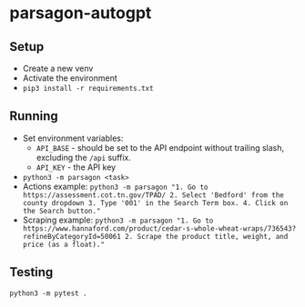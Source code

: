 # parsagon-autogpt

## Setup
- Create a new venv
- Activate the environment
- `pip3 install -r requirements.txt`

## Running
- Set environment variables:
  - `API_BASE` - should be set to the API endpoint without trailing slash, excluding the `/api` suffix.
  - `API_KEY` - the API key
- `python3 -m parsagon <task>`
- Actions example: `python3 -m parsagon "1. Go to https://assessment.cot.tn.gov/TPAD/ 2. Select 'Bedford' from the county dropdown 3. Type '001' in the Search Term box. 4. Click on the Search button."`
- Scraping example: `python3 -m parsagon "1. Go to https://www.hannaford.com/product/cedar-s-whole-wheat-wraps/736543?refineByCategoryId=50061 2. Scrape the product title, weight, and price (as a float)."`

## Testing
`python3 -m pytest .`